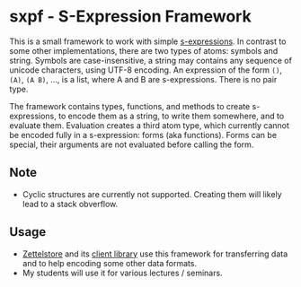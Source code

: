 # sxpf - S-Expression Framework

This is a small framework to work with simple
[s-expressions](https://en.wikipedia.org/wiki/S-expression). In contrast to
some other implementations, there are two types of atoms: symbols and string.
Symbols are case-insensitive, a string may contains any sequence of unicode
characters, using UTF-8 encoding. An expression of the form `()`, `(A)`, `(A
B)`, ..., is a list, where A and B are s-expressions. There is no pair type.

The framework contains types, functions, and methods to create s-expressions,
to encode them as a string, to write them somewhere, and to evaluate them.
Evaluation creates a third atom type, which currently cannot be encoded fully
in a s-expression: forms (aka functions). Forms can be special, their
arguments are not evaluated before calling the form.

## Note

* Cyclic structures are currently not supported. Creating them will likely
  lead to a stack obverflow.

## Usage

* [Zettelstore](https://zettelstore.de) and its [client
  library](https://zettelstore.de/client/) use this framework for transferring
  data and to help encoding some other data formats.
* My students will use it for various lectures / seminars.
